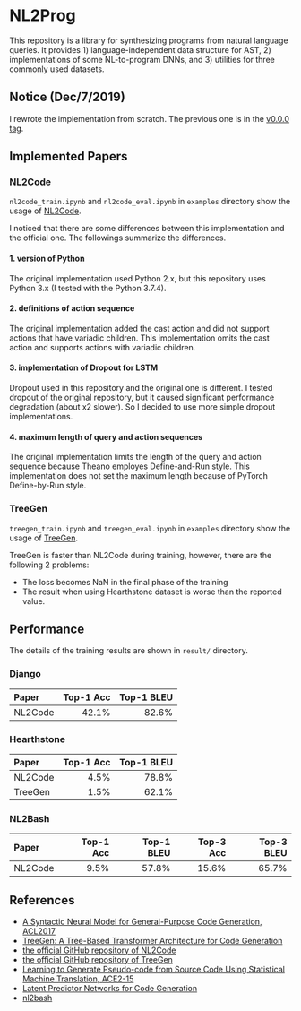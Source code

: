 NL2Prog
===

This repository is a library for synthesizing programs from natural language queries.
It provides 1) language-independent data structure for AST, 2) implementations of some NL-to-program DNNs, and 3) utilities for three commonly used datasets.


Notice (Dec/7/2019)
---

I rewrote the implementation from scratch. The previous one is in the [v0.0.0 tag](https://github.com/HiroakiMikami/NL2Prog/tree/v0.0.0).


Implemented Papers
---

### NL2Code

`nl2code_train.ipynb` and `nl2code_eval.ipynb` in `examples` directory show the usage of [NL2Code](https://arxiv.org/abs/1704.01696).

I noticed that there are some differences between this implementation and the official one.
The followings summarize the differences.

#### 1. version of Python
The original implementation used Python 2.x, but this repository uses Python 3.x (I tested with the Python 3.7.4).

#### 2. definitions of action sequence
The original implementation added the cast action and did not support actions that have variadic children. This implementation omits the cast action and supports actions with variadic children.

#### 3. implementation of Dropout for LSTM
Dropout used in this repository and the original one is different. I tested dropout of the original repository, but it caused significant performance degradation (about x2 slower). So I decided to use more simple dropout implementations.

#### 4. maximum length of query and action sequences
The original implementation limits the length of the query and action sequence because Theano employes Define-and-Run style.
This implementation does not set the maximum length because of PyTorch Define-by-Run style.


### TreeGen

`treegen_train.ipynb` and `treegen_eval.ipynb` in `examples` directory show the usage of [TreeGen](https://arxiv.org/abs/1911.09983).

TreeGen is faster than NL2Code during training, however, there are the following 2 problems:

* The loss becomes NaN in the final phase of the training
* The result when using Hearthstone dataset is worse than the reported value.


Performance
---

The details of the training results are shown in `result/` directory.

### Django

|Paper  |Top-1 Acc|Top-1 BLEU|
|:---   |---:     |---:      |
|NL2Code|42.1%    |82.6%     |

### Hearthstone

|Paper  |Top-1 Acc|Top-1 BLEU|
|:---   |---:     |---:      |
|NL2Code|4.5%     |78.8%     |
|TreeGen|1.5%     |62.1%     |

### NL2Bash

|Paper   |Top-1 Acc|Top-1 BLEU|Top-3 Acc|Top-3 BLEU|
|:---    |---:     |---:      |---:     |---:      |
|NL2Code |9.5%     |57.8%     |15.6%    |65.7%     |


References
---

* [A Syntactic Neural Model for General-Purpose Code Generation, ACL2017](https://arxiv.org/abs/1704.01696)
* [TreeGen: A Tree-Based Transformer Architecture for Code Generation](https://arxiv.org/abs/1911.09983)
* [the official GitHub repository of NL2Code](https://github.com/pcyin/NL2code/)
* [the official GitHub repository of TreeGen](https://github.com/zysszy/TreeGen)
* [Learning to Generate Pseudo-code from Source Code Using Statistical Machine Translation, ACE2-15](https://ieeexplore.ieee.org/document/7372045)
* [Latent Predictor Networks for Code Generation](https://arxiv.org/abs/1603.06744)
* [nl2bash](https://github.com/TellinaTool/nl2bash)
